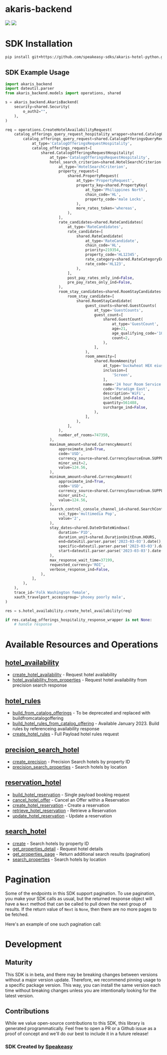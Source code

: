 # akaris-backend

<div align="left">
    <a href="https://speakeasyapi.dev/"><img src="https://custom-icon-badges.demolab.com/badge/-Built%20By%20Speakeasy-212015?style=for-the-badge&logoColor=FBE331&logo=speakeasy&labelColor=545454" /></a>
    <a href="https://github.com/speakeasy-sdks/akaris-hotel-python.git/actions"><img src="https://img.shields.io/github/actions/workflow/status/speakeasy-sdks/akaris-hotel-python/speakeasy_sdk_generation.yml?style=for-the-badge" /></a>
    
</div>

<!-- Start SDK Installation -->
# SDK Installation

```bash
pip install git+https://github.com/speakeasy-sdks/akaris-hotel-python.git
```
<!-- End SDK Installation -->

## SDK Example Usage
<!-- Start SDK Example Usage -->


```python
import akaris_backend
import dateutil.parser
from akaris_backend.models import operations, shared

s = akaris_backend.AkarisBackend(
    security=shared.Security(
        o_auth2="",
    ),
)

req = operations.CreateHotelAvailabilityRequest(
    catalog_offerings_query_request_hospitality_wrapper=shared.CatalogOfferingsQueryRequestHospitalityWrapper(
        catalog_offerings_query_request=shared.CatalogOfferingsQueryRequest(
            at_type='CatalogOfferingsRequestHospitality',
            catalog_offerings_request=[
                shared.CatalogOfferingsRequestHospitality(
                    at_type='CatalogOfferingsRequestHospitality',
                    hotel_search_criterion=shared.HotelSearchCriterion(
                        at_type='HotelSearchCriterion',
                        property_request=[
                            shared.PropertyRequest(
                                at_type='PropertyRequest',
                                property_key=shared.PropertyKey(
                                    at_type='Philippines North',
                                    chain_code='HL',
                                    property_code='male Locks',
                                ),
                                more_rates_token='whereas',
                            ),
                        ],
                        rate_candidates=shared.RateCandidates(
                            at_type='RateCandidates',
                            rate_candidate=[
                                shared.RateCandidate(
                                    at_type='RateCandidate',
                                    chain_code='HL',
                                    priority=219354,
                                    property_code='HL12345',
                                    rate_category=shared.RateCategoryEnum.OTHER,
                                    rate_code='HL123',
                                ),
                            ],
                            post_pay_rates_only_ind=False,
                            pre_pay_rates_only_ind=False,
                        ),
                        room_stay_candidates=shared.RoomStayCandidates(
                            room_stay_candidate=[
                                shared.RoomStayCandidate(
                                    guest_counts=shared.GuestCounts(
                                        at_type='GuestCounts',
                                        guest_count=[
                                            shared.GuestCount(
                                                at_type='GuestCount',
                                                age=21,
                                                age_qualifying_code='10',
                                                count=2,
                                            ),
                                        ],
                                    ),
                                    room_amenity=[
                                        shared.RoomAmenity(
                                            at_type='buckwheat HEX eius',
                                            inclusion=[
                                                'Screen',
                                            ],
                                            name='24 hour Room Service',
                                            code='Paradigm East',
                                            description='WiFi',
                                            included_ind=False,
                                            quantity=561488,
                                            surcharge_ind=False,
                                        ),
                                    ],
                                ),
                            ],
                        ),
                        number_of_rooms=747350,
                    ),
                    maximum_amount=shared.CurrencyAmount(
                        approximate_ind=True,
                        code='USD',
                        currency_source=shared.CurrencySourceEnum.SUPPLIER,
                        minor_unit=2,
                        value=124.56,
                    ),
                    minimum_amount=shared.CurrencyAmount(
                        approximate_ind=True,
                        code='USD',
                        currency_source=shared.CurrencySourceEnum.SUPPLIER,
                        minor_unit=2,
                        value=124.56,
                    ),
                    search_control_console_channel_id=shared.SearchControlConsoleChannelID(
                        scc_type='multimedia Pop',
                        value='2',
                    ),
                    stay_dates=shared.DateOrDateWindows(
                        duration='P1D',
                        duration_unit=shared.DurationUnitEnum.HOURS,
                        end=dateutil.parser.parse('2023-03-03').date(),
                        specific=dateutil.parser.parse('2023-03-03').date(),
                        start=dateutil.parser.parse('2023-03-03').date(),
                    ),
                    max_response_wait_time=37199,
                    requested_currency='ROI',
                    verbose_response_ind=False,
                ),
            ],
        ),
    ),
    trace_id='Folk Washington female',
    xauth_travelport_accessgroup='phooey poorly male',
)

res = s.hotel_availability.create_hotel_availability(req)

if res.catalog_offerings_hospitality_response_wrapper is not None:
    # handle response
```
<!-- End SDK Example Usage -->

<!-- Start SDK Available Operations -->
# Available Resources and Operations


## [hotel_availability](docs/sdks/hotelavailability/README.md)

* [create_hotel_availability](docs/sdks/hotelavailability/README.md#create_hotel_availability) - Request hotel availability
* [hotel_availability_from_properties](docs/sdks/hotelavailability/README.md#hotel_availability_from_properties) - Request hotel availability from precision search response

## [hotel_rules](docs/sdks/hotelrules/README.md)

* [build_from_catalog_offerings](docs/sdks/hotelrules/README.md#build_from_catalog_offerings) - To be deprecated and replaced with buildfromcatalogoffering
* [build_hotel_rules_from_catalog_offering](docs/sdks/hotelrules/README.md#build_hotel_rules_from_catalog_offering) - Available January 2023. Build rules by referenceing availability response
* [create_hotel_rules](docs/sdks/hotelrules/README.md#create_hotel_rules) - Full Payload hotel rules request

## [precision_search_hotel](docs/sdks/precisionsearchhotel/README.md)

* [create_precision](docs/sdks/precisionsearchhotel/README.md#create_precision) - Precision Search hotels by property ID
* [precision_search_properties](docs/sdks/precisionsearchhotel/README.md#precision_search_properties) - Search hotels by location

## [reservation_hotel](docs/sdks/reservationhotel/README.md)

* [build_hotel_reservation](docs/sdks/reservationhotel/README.md#build_hotel_reservation) - Single payload booking request
* [cancel_hotel_offer](docs/sdks/reservationhotel/README.md#cancel_hotel_offer) - Cancel an Offer within a Reservation
* [create_hotel_reservation](docs/sdks/reservationhotel/README.md#create_hotel_reservation) - Create a reservation
* [retrieve_hotel_reservation](docs/sdks/reservationhotel/README.md#retrieve_hotel_reservation) - Retrieve a Reservation
* [update_hotel_reservation](docs/sdks/reservationhotel/README.md#update_hotel_reservation) - Update a reservation

## [search_hotel](docs/sdks/searchhotel/README.md)

* [create](docs/sdks/searchhotel/README.md#create) - Search hotels by property ID
* [get_properties_detail](docs/sdks/searchhotel/README.md#get_properties_detail) - Request hotel details
* [get_properties_page](docs/sdks/searchhotel/README.md#get_properties_page) - Return additional search results (pagination)
* [search_properties](docs/sdks/searchhotel/README.md#search_properties) - Search hotels by location
<!-- End SDK Available Operations -->

<!-- Start Dev Containers -->



<!-- End Dev Containers -->

<!-- Start Pagination -->
# Pagination

Some of the endpoints in this SDK support pagination. To use pagination, you make your SDK calls as usual, but the
returned response object will have a `Next` method that can be called to pull down the next group of results. If the
return value of `Next` is `None`, then there are no more pages to be fetched.

Here's an example of one such pagination call:


<!-- End Pagination -->

<!-- Placeholder for Future Speakeasy SDK Sections -->

# Development

## Maturity

This SDK is in beta, and there may be breaking changes between versions without a major version update. Therefore, we recommend pinning usage
to a specific package version. This way, you can install the same version each time without breaking changes unless you are intentionally
looking for the latest version.

## Contributions

While we value open-source contributions to this SDK, this library is generated programmatically.
Feel free to open a PR or a Github issue as a proof of concept and we'll do our best to include it in a future release!

### SDK Created by [Speakeasy](https://docs.speakeasyapi.dev/docs/using-speakeasy/client-sdks)
